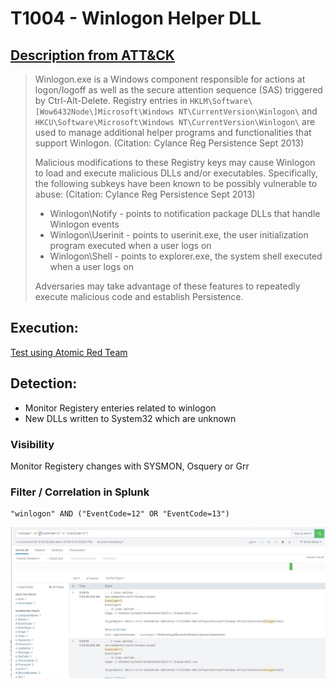 # T1004 - Winlogon Helper DLL
## [Description from ATT&CK](https://attack.mitre.org/wiki/Technique/T1004)
<blockquote>Winlogon.exe is a Windows component responsible for actions at logon/logoff as well as the secure attention sequence (SAS) triggered by Ctrl-Alt-Delete. Registry entries in <code>HKLM\Software\[Wow6432Node\]Microsoft\Windows NT\CurrentVersion\Winlogon\</code> and <code>HKCU\Software\Microsoft\Windows NT\CurrentVersion\Winlogon\</code> are used to manage additional helper programs and functionalities that support Winlogon. (Citation: Cylance Reg Persistence Sept 2013) 

Malicious modifications to these Registry keys may cause Winlogon to load and execute malicious DLLs and/or executables. Specifically, the following subkeys have been known to be possibly vulnerable to abuse: (Citation: Cylance Reg Persistence Sept 2013)

* Winlogon\Notify - points to notification package DLLs that handle Winlogon events
* Winlogon\Userinit - points to userinit.exe, the user initialization program executed when a user logs on
* Winlogon\Shell - points to explorer.exe, the system shell executed when a user logs on

Adversaries may take advantage of these features to repeatedly execute malicious code and establish Persistence.</blockquote>
  
## Execution:
[Test using Atomic Red Team](https://github.com/redcanaryco/atomic-red-team/blob/master/atomics/T1004/T1004.md)

## Detection:
* Monitor Registery enteries related to winlogon
* New DLLs written to System32 which are unknown

### Visibility
Monitor Registery changes with SYSMON, Osquery or Grr

### Filter / Correlation in Splunk

```
"winlogon" AND ("EventCode=12" OR "EventCode=13")
```
![Splunk Detection](https://github.com/avaplex/dpi911/blob/master/T1004/T1004.JPG)
